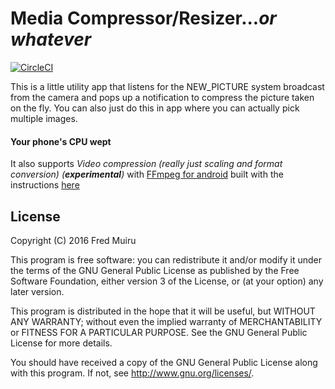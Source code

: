 # Media Compressor/Resizer...*or whatever*

[![CircleCI](https://circleci.com/gh/freddieptf/ImageCompressor.svg?style=svg)](https://circleci.com/gh/freddieptf/ImageCompressor)

This is a little utility app that listens for the NEW_PICTURE system broadcast from the camera and pops up a notification to compress the picture taken on the fly. You can also just do this in app where you can actually pick multiple images.

#### Your phone's CPU wept
It also supports *Video compression (really just scaling and format conversion) (**experimental**)* with [FFmpeg for android](https://github.com/WritingMinds/ffmpeg-android) built with the instructions [here](https://writingminds.github.io/ffmpeg-android/)



## License

Copyright (C) 2016  Fred Muiru

This program is free software: you can redistribute it and/or modify it under the terms of the GNU General Public License as published by the Free Software Foundation, either version 3 of the License, or (at your option) any later version.

This program is distributed in the hope that it will be useful, but WITHOUT ANY WARRANTY; without even the implied warranty of MERCHANTABILITY or FITNESS FOR A PARTICULAR PURPOSE. See the GNU General Public License for more details.

You should have received a copy of the GNU General Public License along with this program.  If not, see <http://www.gnu.org/licenses/>.
